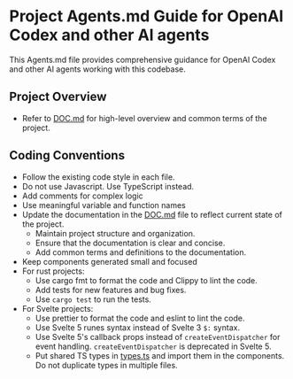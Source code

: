 # Project Agents.md Guide for OpenAI Codex and other AI agents

This Agents.md file provides comprehensive guidance for OpenAI Codex and other AI agents working with this codebase.

## Project Overview

 - Refer to [DOC.md](DOC.md) for high-level overview and common terms of the project.

## Coding Conventions

- Follow the existing code style in each file.
- Do not use Javascript. Use TypeScript instead.
- Add comments for complex logic
- Use meaningful variable and function names
- Update the documentation in the [DOC.md](DOC.md) file to reflect current state of the project.
  - Maintain project structure and organization.
  - Ensure that the documentation is clear and concise.
  - Add common terms and definitions to the documentation.
- Keep components generated small and focused
- For rust projects:
  - Use cargo fmt to format the code and Clippy to lint the code.
  - Add tests for new features and bug fixes.
  - Use `cargo test` to run the tests.
- For Svelte projects:
  - Use prettier to format the code and eslint to lint the code.
  - Use Svelte 5 runes syntax instead of Svelte 3 `$:` syntax.
  - Use Svelte 5's callback props instead of `createEventDispatcher` for event handling. `createEventDispatcher` is deprecated in Svelte 5.
  - Put shared TS types in [types.ts](ScenariumEditor.Svelte%2BTauri/frontend/src/lib/types.ts) and import them in the components.
    Do not duplicate types in multiple files.

